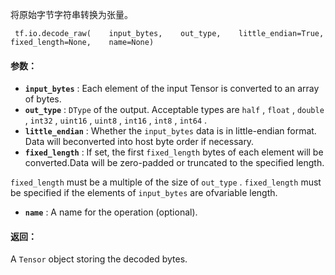 将原始字节字符串转换为张量。

```
 tf.io.decode_raw(    input_bytes,    out_type,    little_endian=True,    fixed_length=None,    name=None) 
```

#### 参数：
- **`input_bytes`** :   Each element of the input Tensor is converted to an array of bytes.
- **`out_type`** :    `DType`  of the output. Acceptable types are  `half` ,  `float` ,  `double` , `int32` ,  `uint16` ,  `uint8` ,  `int16` ,  `int8` ,  `int64` .
- **`little_endian`** :   Whether the  `input_bytes`  data is in little-endian format. Data will beconverted into host byte order if necessary.
- **`fixed_length`** :   If set, the first  `fixed_length`  bytes of each element will be converted.Data will be zero-padded or truncated to the specified length.

 `fixed_length`  must be a multiple of the size of  `out_type` . `fixed_length`  must be specified if the elements of  `input_bytes`  are ofvariable length.


- **`name`** : A name for the operation (optional).


#### 返回：
A  `Tensor`  object storing the decoded bytes.

